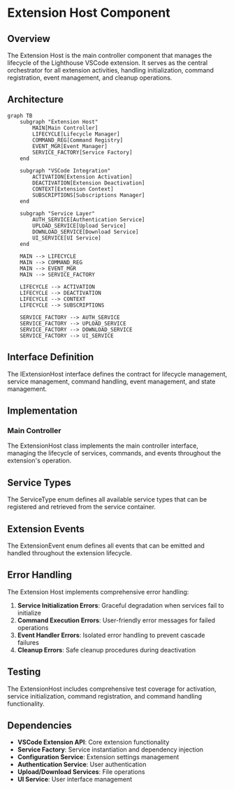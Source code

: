 # Extension Host Component

## Overview

The Extension Host is the main controller component that manages the lifecycle of the Lighthouse VSCode extension. It serves as the central orchestrator for all extension activities, handling initialization, command registration, event management, and cleanup operations.

## Architecture

```mermaid
graph TB
    subgraph "Extension Host"
        MAIN[Main Controller]
        LIFECYCLE[Lifecycle Manager]
        COMMAND_REG[Command Registry]
        EVENT_MGR[Event Manager]
        SERVICE_FACTORY[Service Factory]
    end

    subgraph "VSCode Integration"
        ACTIVATION[Extension Activation]
        DEACTIVATION[Extension Deactivation]
        CONTEXT[Extension Context]
        SUBSCRIPTIONS[Subscriptions Manager]
    end

    subgraph "Service Layer"
        AUTH_SERVICE[Authentication Service]
        UPLOAD_SERVICE[Upload Service]
        DOWNLOAD_SERVICE[Download Service]
        UI_SERVICE[UI Service]
    end

    MAIN --> LIFECYCLE
    MAIN --> COMMAND_REG
    MAIN --> EVENT_MGR
    MAIN --> SERVICE_FACTORY

    LIFECYCLE --> ACTIVATION
    LIFECYCLE --> DEACTIVATION
    LIFECYCLE --> CONTEXT
    LIFECYCLE --> SUBSCRIPTIONS

    SERVICE_FACTORY --> AUTH_SERVICE
    SERVICE_FACTORY --> UPLOAD_SERVICE
    SERVICE_FACTORY --> DOWNLOAD_SERVICE
    SERVICE_FACTORY --> UI_SERVICE
```

## Interface Definition

The IExtensionHost interface defines the contract for lifecycle management, service management, command handling, event management, and state management.

## Implementation

### Main Controller

The ExtensionHost class implements the main controller interface, managing the lifecycle of services, commands, and events throughout the extension's operation.

## Service Types

The ServiceType enum defines all available service types that can be registered and retrieved from the service container.

## Extension Events

The ExtensionEvent enum defines all events that can be emitted and handled throughout the extension lifecycle.

## Error Handling

The Extension Host implements comprehensive error handling:

1. **Service Initialization Errors**: Graceful degradation when services fail to initialize
2. **Command Execution Errors**: User-friendly error messages for failed operations
3. **Event Handler Errors**: Isolated error handling to prevent cascade failures
4. **Cleanup Errors**: Safe cleanup procedures during deactivation

## Testing

The ExtensionHost includes comprehensive test coverage for activation, service initialization, command registration, and command handling functionality.

## Dependencies

- **VSCode Extension API**: Core extension functionality
- **Service Factory**: Service instantiation and dependency injection
- **Configuration Service**: Extension settings management
- **Authentication Service**: User authentication
- **Upload/Download Services**: File operations
- **UI Service**: User interface management
